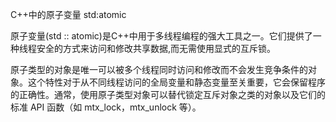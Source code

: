 C++中的原子变量 std:atomic

原子变量(std :: atomic)是C++中用于多线程编程的强大工具之一。它们提供了一种线程安全的方式来访问和修改共享数据,而无需使用显式的互斥锁。

原子类型的对象是唯一可以被多个线程同时访问和修改而不会发生竞争条件的对象。这个特性对于从不同线程访问的全局变量和静态变量至关重要，它会保留程序的正确性。通常，使用原子类型对象可以替代锁定互斥对象之类的对象以及它们的标准 API 函数（如 mtx_lock，mtx_unlock 等）。

